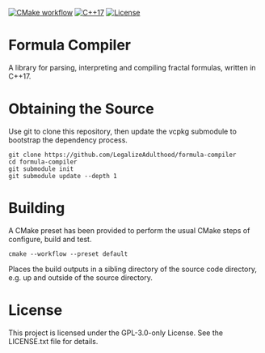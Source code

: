 [![CMake workflow](https://github.com/LegalizeAdulthood/formula-compiler/actions/workflows/cmake.yml/badge.svg)](https://github.com/LegalizeAdulthood/formula-compiler/actions/workflows/cmake.yml)
[![C++17](https://img.shields.io/badge/C%2B%2B-17-blue.svg)](https://en.wikipedia.org/wiki/C%2B%2B17)
[![License](https://img.shields.io/github/license/LegalizeAdulthood/iterated-dynamics?label=License)](https://github.com/LegalizeAdulthood/iterated-dynamics/blob/master/LICENSE.txt)

# Formula Compiler

A library for parsing, interpreting and compiling fractal formulas, written in C++17.

# Obtaining the Source

Use git to clone this repository, then update the vcpkg submodule to bootstrap
the dependency process.

```
git clone https://github.com/LegalizeAdulthood/formula-compiler
cd formula-compiler
git submodule init
git submodule update --depth 1
```

# Building

A CMake preset has been provided to perform the usual CMake steps of
configure, build and test.

```
cmake --workflow --preset default
```

Places the build outputs in a sibling directory of the source code directory, e.g. up
and outside of the source directory.

# License

This project is licensed under the GPL-3.0-only License. See the LICENSE.txt file for details.
